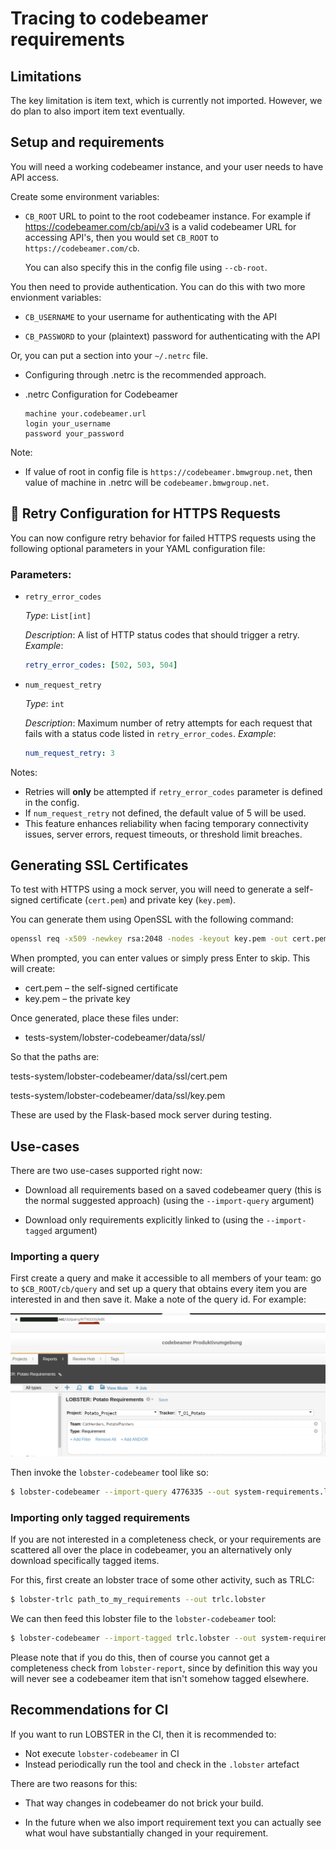 # Tracing to codebeamer requirements

## Limitations

The key limitation is item text, which is currently not
imported. However, we do plan to also import item text eventually.

## Setup and requirements

You will need a working codebeamer instance, and your user needs to
have API access.

Create some environment variables:

* `CB_ROOT` URL to point to the root codebeamer instance. For
  example if https://codebeamer.com/cb/api/v3 is a valid codebeamer URL for 
  accessing API's, then you would set `CB_ROOT` to `https://codebeamer.com/cb`.

  You can also specify this in the config file using `--cb-root`.

You then need to provide authentication. You can do this with two more
envionment variables:

* `CB_USERNAME` to your username for authenticating with the API

* `CB_PASSWORD` to your (plaintext) password for authenticating with
  the API

Or, you can put a section into your `~/.netrc` file.

- Configuring through .netrc is the recommended approach.

* .netrc Configuration for Codebeamer

  ```.netrc
  machine your.codebeamer.url
  login your_username
  password your_password
  ```
Note:
- If value of root in config file is `https://codebeamer.bmwgroup.net`, then value of
  machine in .netrc will be `codebeamer.bmwgroup.net`.

## 🔁 Retry Configuration for HTTPS Requests

You can now configure retry behavior for failed HTTPS requests using the following optional parameters in your YAML configuration file:

### Parameters:

- `retry_error_codes`

  *Type*: `List[int]`

  *Description*: A list of HTTP status codes that should trigger a retry.
  *Example*:
  ```yaml
  retry_error_codes: [502, 503, 504]
  ```

- `num_request_retry`

  *Type*: `int`

  *Description*: Maximum number of retry attempts for each request that fails with a status code listed in `retry_error_codes`.
  *Example*:
  ```yaml
  num_request_retry: 3
  ```

Notes:
- Retries will **only** be attempted if `retry_error_codes` parameter is defined in the config.
- If `num_request_retry` not defined, the default value of 5 will be used.
- This feature enhances reliability when facing temporary connectivity issues, server errors, request timeouts, or threshold limit breaches.

## Generating SSL Certificates

To test with HTTPS using a mock server, you will need to generate a self-signed certificate (`cert.pem`) and private key (`key.pem`).

You can generate them using OpenSSL with the following command:

```bash
openssl req -x509 -newkey rsa:2048 -nodes -keyout key.pem -out cert.pem -days 365
```
When prompted, you can enter values or simply press Enter to skip. This will create:

- cert.pem – the self-signed certificate
- key.pem – the private key

Once generated, place these files under:

- tests-system/lobster-codebeamer/data/ssl/

So that the paths are:

tests-system/lobster-codebeamer/data/ssl/cert.pem

tests-system/lobster-codebeamer/data/ssl/key.pem

These are used by the Flask-based mock server during testing.

## Use-cases

There are two use-cases supported right now:

* Download all requirements based on a saved codebeamer query (this is
  the normal suggested approach) (using the `--import-query` argument)

* Download only requirements explicitly linked to (using the
  `--import-tagged` argument)

### Importing a query

First create a query and make it accessible to all members of your
team: go to `$CB_ROOT/cb/query` and set up a query that obtains every
item you are interested in and then save it. Make a note of the query
id. For example:

![Example Query](cb_lobster_query.png)

Then invoke the `lobster-codebeamer` tool like so:

```bash
$ lobster-codebeamer --import-query 4776335 --out system-requirements.lobster
```
### Importing only tagged requirements

If you are not interested in a completeness check, or your
requirements are scattered all over the place in codebeamer, you an
alternatively only download specifically tagged items.

For this, first create an lobster trace of some other activity, such
as TRLC:

```bash
$ lobster-trlc path_to_my_requirements --out trlc.lobster
```

We can then feed this lobster file to the `lobster-codebeamer` tool:

```bash
$ lobster-codebeamer --import-tagged trlc.lobster --out system-requirements.lobster
```

Please note that if you do this, then of course you cannot get a
completeness check from `lobster-report`, since by definition this way
you will never see a codebeamer item that isn't somehow tagged
elsewhere.

## Recommendations for CI

If you want to run LOBSTER in the CI, then it is recommended to:

* Not execute `lobster-codebeamer` in CI
* Instead periodically run the tool and check in the `.lobster`
  artefact

There are two reasons for this:

* That way changes in codebeamer do not brick your build.

* In the future when we also import requirement text you can actually
  see what woul have substantially changed in your requirement.
